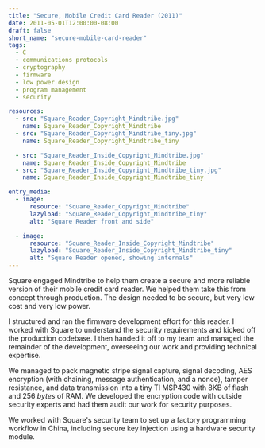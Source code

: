 ```yaml
---
title: "Secure, Mobile Credit Card Reader (2011)"
date: 2011-05-01T12:00:00-08:00
draft: false
short_name: "secure-mobile-card-reader"
tags:
  - C
  - communications protocols
  - cryptography
  - firmware
  - low power design
  - program management
  - security

resources:
  - src: "Square_Reader_Copyright_Mindtribe.jpg"
    name: Square_Reader_Copyright_Mindtribe
  - src: "Square_Reader_Copyright_Mindtribe_tiny.jpg"
    name: Square_Reader_Copyright_Mindtribe_tiny

  - src: "Square_Reader_Inside_Copyright_Mindtribe.jpg"
    name: Square_Reader_Inside_Copyright_Mindtribe
  - src: "Square_Reader_Inside_Copyright_Mindtribe_tiny.jpg"
    name: Square_Reader_Inside_Copyright_Mindtribe_tiny

entry_media:
  - image:
      resource: "Square_Reader_Copyright_Mindtribe"
      lazyload: "Square_Reader_Copyright_Mindtribe_tiny"
      alt: "Square Reader front and side"

  - image:
      resource: "Square_Reader_Inside_Copyright_Mindtribe"
      lazyload: "Square_Reader_Inside_Copyright_Mindtribe_tiny"
      alt: "Square Reader opened, showing internals"
---
```

Square engaged Mindtribe to help them create a secure and more reliable version of their mobile
credit card reader. We helped them take this from concept through production. The design needed to
be secure, but very low cost and very low power.

I structured and ran the firmware development effort for this reader. I worked with Square to
understand the security requirements and kicked off the production codebase. I then handed it off to
my team and managed the remainder of the development, overseeing our work and providing technical
expertise.

We managed to pack magnetic stripe signal capture, signal decoding, AES encryption (with chaining,
message authentication, and a nonce), tamper resistance, and data transmission into a tiny TI MSP430
with 8KB of flash and 256 *bytes* of RAM. We developed the encryption code with outside
security experts and had them audit our work for security purposes.

We worked with Square's security team to set up a factory programming workflow in China, including
secure key injection using a hardware security module.
